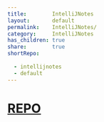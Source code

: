```yaml
---
title:        IntelliJNotes  
layout:       default  
permalink:    IntelliJNotes/  
category:     IntelliJNotes  
has_children: true  
share:        true  
shortRepo:  
  
  - intellijnotes  
  - default  
---
```

  
# [REPO](https://github.com/14paxton/IntelliJNotes)